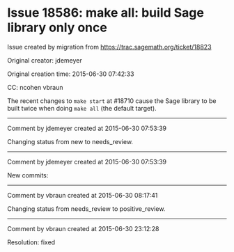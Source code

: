 # Issue 18586: make all: build Sage library only once

Issue created by migration from https://trac.sagemath.org/ticket/18823

Original creator: jdemeyer

Original creation time: 2015-06-30 07:42:33

CC:  ncohen vbraun

The recent changes to `make start` at #18710 cause the Sage library to be built twice when doing `make all` (the default target).


---

Comment by jdemeyer created at 2015-06-30 07:53:39

Changing status from new to needs_review.


---

Comment by jdemeyer created at 2015-06-30 07:53:39

New commits:


---

Comment by vbraun created at 2015-06-30 08:17:41

Changing status from needs_review to positive_review.


---

Comment by vbraun created at 2015-06-30 23:12:28

Resolution: fixed
